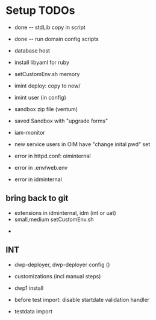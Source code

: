 Setup TODOs
===========

* done -- stdLib copy in script
* done -- run domain config scripts
* database host
* install libyaml for ruby
* setCustomEnv.sh memory
* imint deploy: copy to new/
* imint user (in config)
* sandbox zip file (ventum)
* saved Sandbox with "upgrade forms"
* iam-monitor
* new service users in OIM have "change inital pwd" set

* error in httpd.conf: oiminternal
* error in .env/web.env
* error in idminternal

bring back to git
-----------------
* extensions in idminternal, idm (int or uat)
* small,medium setCustomEnv.sh



-

INT
---
- dwp-deployer, dwp-deployer config ()
- customizations (incl manual steps)

- dwp1 install
- before test import: disable startdate validation handler
- testdata import
